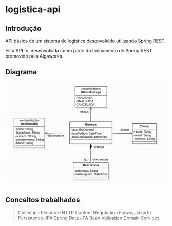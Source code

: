 # logistica-api

## Introdução
API básica de um sistema de logística desenvolvido utilizando Spring REST.

Esta API foi desenvolvida como parte do treinamento de Spring REST promovido pela Algaworks.

## Diagrama

![Diagrama](./img/diagrama.png)

## Conceitos trabalhados

> Collection Resource
> HTTP
> Content Negotiation
> Flyway
> Jakarta Persistence JPA
> Spring Data JPA
> Bean Validation
> Domain Services
